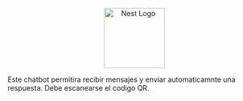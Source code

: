 <p align="center">
  <a href="http://nestjs.com/" target="blank"><img src="https://nestjs.com/img/logo-small.svg" width="120" alt="Nest Logo" /></a>
</p>

Este chatbot permitira recibir mensajes y enviar automaticamnte una respuesta. Debe escanearse el codigo QR.